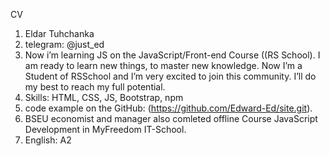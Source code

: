 CV

1. Eldar Tuhchanka
2. telegram: @just_ed
3. Now i’m learning JS on the JavaScript/Front-end Course ((RS School).
I am ready to learn new things, to master new knowledge.
Now I’m a Student of RSSchool and I’m very excited to join this community. I’ll do my best to reach my full potential.
4. Skills: HTML, CSS, JS, Bootstrap, npm
6. code example on the GitHub: (https://github.com/Edward-Ed/site.git).
7. BSEU economist and manager also comleted offline Course JavaScript Development in MyFreedom IT-School.
8. English: A2